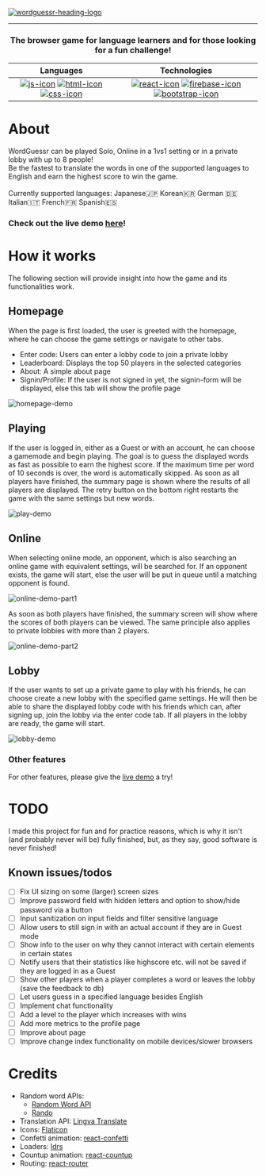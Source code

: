 [![wordguessr-heading-logo](https://github.com/user-attachments/assets/2b45a44d-41b0-46c0-8fa9-56b6a1a3bc4f)](https://wordguessr-765ac.web.app)
<hr/>

### <p align="center">The browser game for language learners and for those looking for a fun challenge!</p>
<div align="center">
  
|Languages|Technologies| 
|:---:|:---:|
|[![js-icon](https://skillicons.dev/icons?i=js)](https://en.wikipedia.org/wiki/JavaScript) [![html-icon](https://skillicons.dev/icons?i=html)](https://en.wikipedia.org/wiki/HTML) [![css-icon](https://skillicons.dev/icons?i=css)](https://en.wikipedia.org/wiki/CSS)|[![react-icon](https://skillicons.dev/icons?i=react)](https://react.dev/) [![firebase-icon](https://skillicons.dev/icons?i=firebase)](https://firebase.google.com/) [![bootstrap-icon](https://skillicons.dev/icons?i=bootstrap)](https://getbootstrap.com/)|

</div>

# About
WordGuessr can be played Solo, Online in a 1vs1 setting or in a private lobby with up to 8 people!<br/>
Be the fastest to translate the words in one of the supported languages to English and earn the highest score to win the game.<br/><br/>
Currently supported languages: Japanese🇯🇵 Korean🇰🇷 German 🇩🇪 Italian🇮🇹 French🇫🇷 Spanish🇪🇸

### Check out the live demo [here](https://wordguessr-765ac.web.app)!

# How it works
The following section will provide insight into how the game and its functionalities work.
## Homepage
When the page is first loaded, the user is greeted with the homepage, where he can choose the game settings or navigate to other tabs.
- Enter code: Users can enter a lobby code to join a private lobby
- Leaderboard: Displays the top 50 players in the selected categories
- About: A simple about page
- Signin/Profile: If the user is not signed in yet, the signin-form will be displayed, else this tab will show the profile page 

![homepage-demo](https://github.com/user-attachments/assets/468b3293-e641-4199-8b9c-ef42622a4d75)

## Playing
If the user is logged in, either as a Guest or with an account, he can choose a gamemode and begin playing. The goal is to guess the displayed words as fast as possible to earn the highest score. If the maximum time per word of 10 seconds is over, the word is automatically skipped. As soon as all players have finished, the summary page is shown where the results of all players are displayed. The retry button on the bottom right restarts the game with the same settings but new words.

![play-demo](https://github.com/user-attachments/assets/c1f7bc4e-ad2a-4be8-a06e-97077407c642)

## Online
When selecting online mode, an opponent, which is also searching an online game with equivalent settings, will be searched for. If an opponent exists, the game will start, else the user will be put in queue until a matching opponent is found.

![online-demo-part1](https://github.com/user-attachments/assets/5fcb9019-fece-4e19-a3c1-5cdf43deb38f)

As soon as both players have finished, the summary screen will show where the scores of both players can be viewed. The same principle also applies to private lobbies with more than 2 players.

![online-demo-part2](https://github.com/user-attachments/assets/5a7a1f71-560a-4b2a-b6f5-1c998ac29039)

## Lobby
If the user wants to set up a private game to play with his friends, he can choose create a new lobby with the specified game settings. He will then be able to share the displayed lobby code with his friends which can, after signing up, join the lobby via the enter code tab. If all players in the lobby are ready, the game will start. 

![lobby-demo](https://github.com/user-attachments/assets/5ede70b1-b0cb-49df-aa6a-bace362ea756)

### Other features
For other features, please give the [live demo](https://wordguessr-765ac.web.app) a try!

# TODO
I made this project for fun and for practice reasons, which is why it isn't (and probably never will be) fully finished, but, as they say, good software is never finished!
## Known issues/todos
- [ ] Fix UI sizing on some (larger) screen sizes
- [ ] Improve password field with hidden letters and option to show/hide password via a button
- [ ] Input sanitization on input fields and filter sensitive language
- [ ] Allow users to still sign in with an actual account if they are in Guest mode
- [ ] Show info to the user on why they cannot interact with certain elements in certain states
- [ ] Notify users that their statistics like highscore etc. will not be saved if they are logged in as a Guest
- [ ] Show other players when a player completes a word or leaves the lobby (save the feedback to db)
- [ ] Let users guess in a specified language besides English
- [ ] Implement chat functionality
- [ ] Add a level to the player which increases with wins
- [ ] Add more metrics to the profile page
- [ ] Improve about page
- [ ] Improve change index functionality on mobile devices/slower browsers

# Credits
- Random word APIs:
  - [Random Word API](https://random-word-api.herokuapp.com/home)
  - [Rando](https://random-word-api.vercel.app/)
- Translation API: [Lingva Translate](https://github.com/thedaviddelta/lingva-translate)
- Icons: [Flaticon](https://www.flaticon.com/)
- Confetti animation: [react-confetti](https://www.npmjs.com/package/react-confetti)
- Loaders: [ldrs](https://uiball.com/ldrs/)
- Countup animation: [react-countup](https://www.npmjs.com/package/react-countup)
- Routing: [react-router](https://reactrouter.com/)
